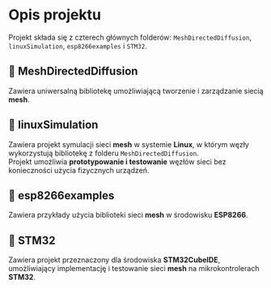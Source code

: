 # Opis projektu  

Projekt składa się z czterech głównych folderów: `MeshDirectedDiffusion`, `linuxSimulation`, `esp8266examples` i `STM32`.  

## 📂 MeshDirectedDiffusion  
Zawiera uniwersalną bibliotekę umożliwiającą tworzenie i zarządzanie siecią **mesh**.  

## 📂 linuxSimulation  
Zawiera projekt symulacji sieci **mesh** w systemie **Linux**, w którym węzły wykorzystują bibliotekę z folderu `MeshDirectedDiffusion`.  
Projekt umożliwia **prototypowanie i testowanie** węzłów sieci bez konieczności użycia fizycznych urządzeń.  

## 📂 esp8266examples  
Zawiera przykłady użycia biblioteki sieci **mesh** w środowisku **ESP8266**.  

## 📂 STM32  
Zawiera projekt przeznaczony dla środowiska **STM32CubeIDE**, umożliwiający implementację i testowanie sieci **mesh** na mikrokontrolerach **STM32**. 

